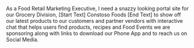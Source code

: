 As a Food Retail Marketing Executive, I need a snazzy looking portal site for our Grocery Division, [Start Text] Constoso Foods [End Text] to show off our latest products to our customers and partner vendors with interactive chat that helps users find products, recipes and Food Events we are sponsoring along with links to download our Phone App and to reach us on Social Media.